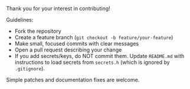 Thank you for your interest in contributing!

Guidelines:

- Fork the repository
- Create a feature branch (`git checkout -b feature/your-feature`)
- Make small, focused commits with clear messages
- Open a pull request describing your change
- If you add secrets/keys, do NOT commit them. Update `README.md` with instructions to load secrets from `secrets.h` (which is ignored by `.gitignore`).

Simple patches and documentation fixes are welcome.
